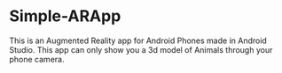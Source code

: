 # Simple-ARApp
This is an Augmented Reality app for Android Phones made in Android Studio. This app can only show you a 3d model of Animals through your phone camera.
